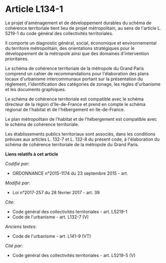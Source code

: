 # Article L134-1

Le projet d'aménagement et de développement durables du schéma de cohérence territoriale tient lieu de projet métropolitain,
au sens de l'article L. 5219-1 du code général des collectivités territoriales. 

Il comporte un diagnostic général, social, économique et environnemental du territoire métropolitain, des orientations
stratégiques pour le développement de la métropole ainsi que des domaines d'intervention prioritaires. 

Le schéma de cohérence territoriale de la métropole du Grand Paris comprend un cahier de recommandations pour l'élaboration
des plans locaux d'urbanisme intercommunaux portant sur la présentation du règlement, l'identification des catégories de
zonage, les règles d'urbanisme et les documents graphiques. 

Le schéma de cohérence territoriale est compatible avec le schéma directeur de la région d'Ile-de-France et prend en compte
le schéma régional de l'habitat et de l'hébergement en Ile-de-France. 

Le plan métropolitain de l'habitat et de l'hébergement est compatible avec le schéma de cohérence territoriale. 

Les établissements publics territoriaux sont associés, dans les conditions prévues aux articles L. 132-7 et L. 132-8 du
présent code, à l'élaboration du schéma de cohérence territoriale de la métropole du Grand Paris.

**Liens relatifs à cet article**

_Codifié par_:

  - ORDONNANCE n°2015-1174 du 23 septembre 2015 - art.

_Modifié par_:

  - Loi n°2017-257 du 28 février 2017 - art. 39

_Cite_:

  - Code général des collectivités territoriales - art. L5219-1
  - Code de l'urbanisme - art. L132-7 (V)

_Anciens textes_:

  - Code de l'urbanisme - art. L141-9 (VT)

_Cité par_:

  - Code général des collectivités territoriales - art. L5219-5 (V)
